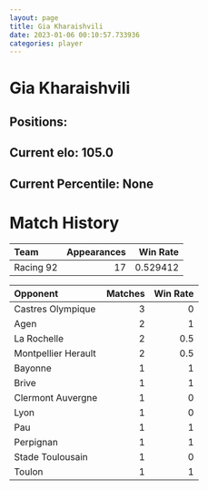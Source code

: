 ```yaml
---  
layout: page  
title: Gia Kharaishvili  
date: 2023-01-06 00:10:57.733936  
categories: player  
---
```

# Gia Kharaishvili

## Positions: 

## Current elo: 105.0

## Current Percentile: None

# Match History


| Team      |   Appearances |   Win Rate |
|:----------|--------------:|-----------:|
| Racing 92 |            17 |   0.529412 |

| Opponent            |   Matches |   Win Rate |
|:--------------------|----------:|-----------:|
| Castres Olympique   |         3 |        0   |
| Agen                |         2 |        1   |
| La Rochelle         |         2 |        0.5 |
| Montpellier Herault |         2 |        0.5 |
| Bayonne             |         1 |        1   |
| Brive               |         1 |        1   |
| Clermont Auvergne   |         1 |        0   |
| Lyon                |         1 |        0   |
| Pau                 |         1 |        1   |
| Perpignan           |         1 |        1   |
| Stade Toulousain    |         1 |        0   |
| Toulon              |         1 |        1   |